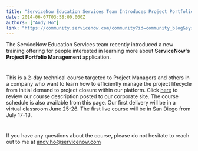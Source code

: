 ```yaml
---
title: "ServiceNow Education Services Team Introduces Project Portfolio Management Training Course"
date: 2014-06-07T03:58:00.000Z
authors: ["Andy Ho"]
link: "https://community.servicenow.com/community?id=community_blog&sys_id=94dd26e9dbd0dbc01dcaf3231f961984"
---
```

<p>The ServiceNow Education Services team recently introduced a new training offering for people interested in learning more about <strong>ServiceNow's Project Portfolio Management</strong> application.</p><p style="min-height: 8pt; height: 8pt; padding: 0px;">  </p><p>This is a 2-day technical course targeted to Project Managers and others in a company who want to learn how to efficiently manage the project lifecycle from initial demand to project closure within our platform. Click <a title="k-external-small" class="jive-link-external-small" href="http://www.servicenow.com/services/training-and-certification/project-portfolio-management.html" rel="nofollow" target="_blank">here</a> to review our course description posted to our corporate site. The course schedule is also available from this page. Our first delivery will be in a virtual classroom June 25-26. The first live course will be in San Diego from July 17-18.</p><p style="min-height: 8pt; height: 8pt; padding: 0px;">  </p><p><span>If you have any questions about the course, please do not hesitate to reach out to me at </span><a title="k-email-small" class="jive-link-email-small" href="mailto:andy.ho@servicenow.com">andy.ho@servicenow.com</a></p>